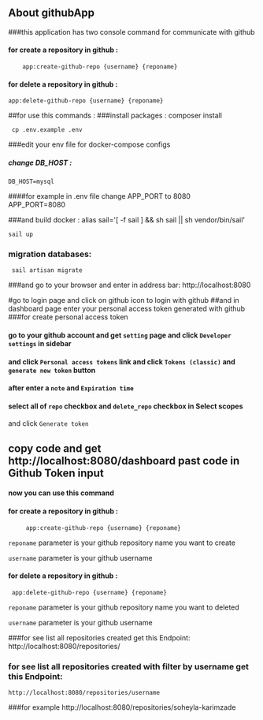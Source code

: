 
## About githubApp

###this application has two console command for communicate with github

#### for create a repository in github : 
        app:create-github-repo {username} {reponame}
        
#### for delete a repository in github : 
    app:delete-github-repo {username} {reponame}


##for use this commands :
###install packages :
     composer install
     
     cp .env.example .env
     
###edit your env file for docker-compose configs
##### change DB_HOST :
    DB_HOST=mysql
    
####for example in .env file change APP_PORT to 8080  
    APP_PORT=8080
    
###and build docker : 
    alias sail='[ -f sail ] && sh sail || sh vendor/bin/sail'
    
    sail up

### migration databases:
     sail artisan migrate
     
###and go to your browser and enter in address bar:
    http://localhost:8080
    
#go to login page and click on github icon to login with github
##and in dashboard page enter your personal access token generated with github
###for create personal access token
#### go to your github account and get `setting` page and click `Developer settings` in sidebar
#### and click `Personal access tokens` link and click  `Tokens (classic)`  and `generate new token` button
#### after enter a `note` and `Expiration time`
#### select all of `repo` checkbox and `delete_repo` checkbox in Select scopes
and click `Generate token`
## copy code and get http://localhost:8080/dashboard past code in Github Token input


#### now you can use this command
 #### for create a repository in github : 
         app:create-github-repo {username} {reponame}         
`reponame` parameter is your github repository name you want to create

`username` parameter is your github username

 #### for delete a repository in github : 
     app:delete-github-repo {username} {reponame}
`reponame` parameter is your github repository name you want to deleted

`username` parameter is your github username

###for see list all repositories created get this Endpoint:
    http://localhost:8080/repositories/

### for see list all repositories created with filter by username get this Endpoint:
    http://localhost:8080/repositories/username
###for example
    http://localhost:8080/repositories/soheyla-karimzade
 
    

      
     


    

    
